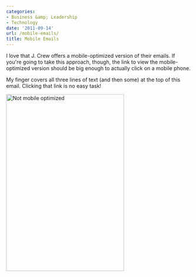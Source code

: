 ```yaml
---
categories:
- Business &amp; Leadership
- Technology
date: '2011-09-14'
url: /mobile-emails/
title: Mobile Emails
---
```


I love that J. Crew offers a mobile-optimized version of their emails. If you're going to take this approach, though, the link to view the mobile-optimized version should be big enough to actually click on a mobile phone.

My finger covers all three lines of text (and then some) at the top of this email. Clicking that link is no easy task!

<img src="https://gomakethings.com/wp-content/uploads/2011/09/JCrew.png" alt="Not mobile optimized" title="Not mobile optimized" width="320" height="480" class="aligncenter size-full wp-image-1187" />
